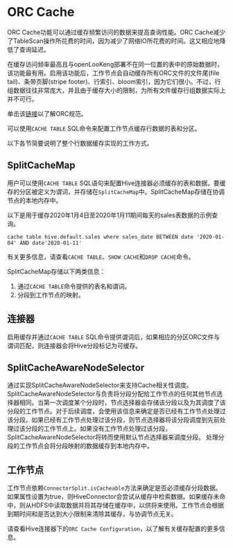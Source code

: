 # ORC Cache

ORC Cache功能可以通过缓存频繁访问的数据来提高查询性能。ORC Cache减少了TableScan操作所花费的时间，因为减少了网络IO所花费的时间。这又相应地降低了查询延迟。

在缓存访问频率最高且与openLooKeng部署不在同一位置的表中的原始数据时，该功能最有用。启用该功能后，工作节点会自动缓存所有ORC文件的文件尾(file tail)、条带页脚(stripe footer)、行索引、bloom索引，因为它们很小。不过，行组数据往往非常庞大，并且由于缓存大小的限制，为所有文件缓存行组数据实际上并不可行。

单击该[链接](https://orc.apache.org/specification/ORCv1/)以了解ORC规范。

可以使用`CACHE TABLE` SQL命令来配置工作节点缓存行数据的表和分区。

以下各节简要说明了整个行数据缓存实现的工作方式。

## SplitCacheMap

用户可以使用`CACHE TABLE` SQL语句来配置Hive连接器必须缓存的表和数据。要缓存的分区被定义为谓词，并存储在`SplitCacheMap`中。SplitCacheMap存储在协调节点的本地内存中。

以下是用于缓存2020年1月4日至2020年1月11期间每天的sales表数据的示例查询。

`cache table hive.default.sales where sales_date BETWEEN date '2020-01-04' AND date'2020-01-11'`

有关更多信息，请查看`CACHE TABLE`、`SHOW CACHE`和`DROP CACHE`命令。

SplitCacheMap存储以下两类信息：

1. 通过`CACHE TABLE`命令提供的表名和谓词。
2. 分段到工作节点的映射。

## 连接器

启用缓存并通过`CACHE TABLE` SQL命令提供谓词后，如果相应的分区ORC文件与谓词匹配，则连接器会将Hive分段标记为可缓存。

## SplitCacheAwareNodeSelector

通过实现SplitCacheAwareNodeSelector来支持Cache相关性调度。  SplitCacheAwareNodeSelector与负责将分段分配给工作节点的任何其他节点选择器相同。当第一次调度某个分段时，节点选择器会存储该分段以及为其调度了该分段的工作节点。对于后续调度，会使用该信息来确定是否已经有工作节点处理过该分段。如果已经有工作节点处理过该分段，则节点选择器将该分段调度到先前处理过该分段的工作节点上。如果没有工作节点处理过该分段，SplitCacheAwareNodeSelector将转而使用默认节点选择器来调度分段。  处理分段的工作节点会将分段映射的数据缓存到本地内存中。

## 工作节点

工作节点依赖`ConnectorSplit.isCacheable`方法来确定是否必须缓存分段数据。如果属性设置为true，则HiveConnector会尝试从缓存中检索数据。如果缓存未命中，则从HDFS中读取数据并将其存储在缓存中，以供将来使用。工作节点会根据到期时间和是否达到大小限制来清除其缓存，与协调节点无关。

请查看Hive连接器下的`ORC Cache Configuration`，以了解有关缓存配置的更多信息。